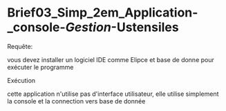 # Brief03_Simp_2em_Application-_console-_Gestion_-Ustensiles

Requête:

vous devez installer un logiciel IDE comme Elipce et base de donne  pour exécuter le programme

Exécution

cette application n'utilise pas d'interface utilisateur, elle utilise simplement la console et la connection vers base de donnée
